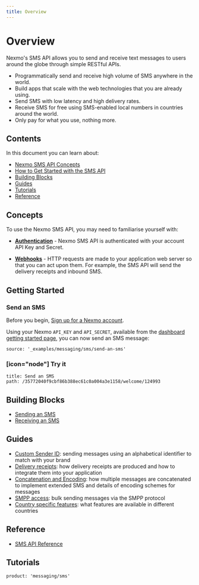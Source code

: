 ```yaml
---
title: Overview
---
```


# Overview

Nexmo's SMS API allows you to send and receive text messages to users around the globe through simple RESTful APIs.

* Programmatically send and receive high volume of SMS anywhere in the world.
* Build apps that scale with the web technologies that you are already using.
* Send SMS with low latency and high delivery rates.
* Receive SMS for free using SMS-enabled local numbers in countries around the world.
* Only pay for what you use, nothing more.

## Contents

In this document you can learn about:

* [Nexmo SMS API Concepts](#concepts)
* [How to Get Started with the SMS API](#getting-started)
* [Building Blocks](#building-blocks)
* [Guides](#guides)
* [Tutorials](#tutorials)
* [Reference](#reference)

## Concepts

To use the Nexmo SMS API, you may need to familiarise yourself with:

* **[Authentication](/concepts/guides/authentication)** - Nexmo SMS API is authenticated with your account API Key and Secret.

* **[Webhooks](/concepts/guides/webhooks)** - HTTP requests are made to your application web server so that you can act upon them. For example, the SMS API will send the delivery receipts and inbound SMS.

## Getting Started

### Send an SMS

Before you begin, [Sign up for a Nexmo account](https://dashboard.nexmo.com/sign-up).

Using your Nexmo `API_KEY` and `API_SECRET`, available from the [dashboard getting started page](https://dashboard.nexmo.com/getting-started-guide), you can now send an SMS message:

```tabbed_content
source: '_examples/messaging/sms/send-an-sms'
```

### [icon="node"] Try it

```techio
title: Send an SMS
path: /35772040f9cbf86b388ec61c0a004a3e1158/welcome/124993
```

## Building Blocks

* [Sending an SMS](/messaging/sms/building-blocks/send-an-sms)
* [Receiving an SMS](/messaging/sms/building-blocks/receiving-an-sms)

## Guides

* [Custom Sender ID](/messaging/sms/guides/custom-sender-id): sending messages using an alphabetical identifier to match with your brand
* [Delivery receipts](/messaging/sms/guides/delivery-receipts): how delivery receipts are produced and how to integrate them into your application
* [Concatenation and Encoding](/messaging/sms/guides/concatenation): how multiple messages are concatenated to implement extended SMS and details of encoding schemes for messages
* [SMPP access](/messaging/sms/guides/SMPP-access): bulk sending messages via the SMPP protocol
* [Country specific features](/messaging/sms/guides/country-specific-features): what features are available in different countries

## Reference

* [SMS API Reference](/api/sms)

## Tutorials

```tutorials
product: 'messaging/sms'
```
